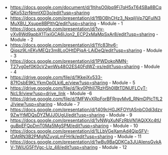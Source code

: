 - https://docs.google.com/document/d/1ItjhsO0jbq9Fi7qH5xT64SBa8BCqQKo53zrNmntXD3o/edit?usp=sharing
- https://docs.google.com/presentation/d/1fBOBhCHz3_NxqiIjVp7QFuIN3MuXBU_Xsupe8BPlthQ/edit?usp=sharing - Module - 1
- https://docs.google.com/presentation/d/1vv-vXv8Wd9apbX1TixiGCA6IJon2_ECP2xMaMpSxAr8/edit?usp=sharing - Module - 2
- https://docs.google.com/presentation/d/1Yc83hv6-Qiqsz9LnEKyMEQz3m8LoOHtDPjqA-LAiDeQ/edit?usp=sharing - Module - 3
- https://docs.google.com/presentation/d/1PWDokoNMN-T27vg0ef0K0cV2wnWs48O2ES40FdWZ-xs/edit?usp=sharing - Module - 4
- https://drive.google.com/file/d/1KkejXv533-87fOsbE9KLYkmOp0Lki6_e/view?usp=sharing - Module - 5
- https://drive.google.com/file/d/1kv0PthII7RzH5h0IBtTDNUFLCyT-NcL9/view?usp=drive_link - Module -6
- https://drive.google.com/file/d/1MFWvXRpForBFRrgvMv6_RNmDPIcTfL2J/view?usp=sharing - Module - 7
- https://docs.google.com/presentation/d/1409cHGJKFOYtASnbC0di3dzv9ZwYtMDQsDYZMJJ0UgU/edit?usp=sharing  - Module - 9
- https://docs.google.com/presentation/d/1vNWgXuNFzRbVN1AQjXXc4tUguBpEFQpDmT0Ma5MgSPM/edit?usp=sharing - Module - 10
- https://docs.google.com/presentation/d/1LLbVGeXamAd4QjpSFV-tDAtRN3B2PMgNZuyqLmFHrIk/edit?usp=sharing - Module - 11
- https://docs.google.com/presentation/d/1wBu9BaQDKCa3JUAIensGvkAV-1WiUG5FfVgc-LIz_48/edit?usp=sharing - Module - 12
